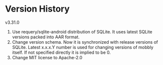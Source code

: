# Version History

v3.31.0

1.  Use requery/sqlite-android distribution of SQLite. It uses latest SQLite versions packed into AAR format.
2.  Change version schema. Now it is synchronized with release versions of SQLite. Latest x.x.x.Y number is used for changing versions of mobbly itself. If not specified directly it is implied to be 0.
3.  Change MIT license to Apache-2.0
